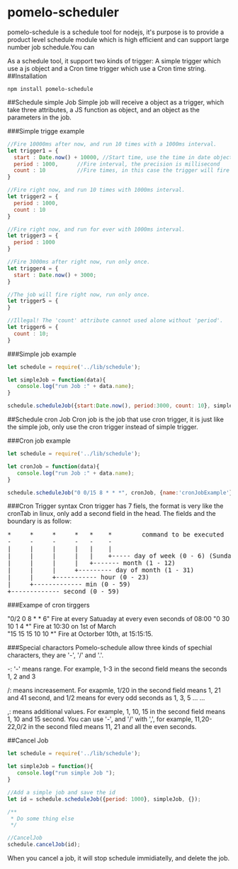 # pomelo-scheduler
pomelo-schedule is a schedule tool for nodejs, it's purpose is to provide a product level schedule module which is high efficient and can support large number job schedule.You can 

As a schedule tool, it support two kinds of trigger: A simple trigger which use a js object and  a Cron time trigger which use a Cron time string.
##Installation
```
npm install pomelo-schedule
```
##Schedule simple Job
Simple job will receive a object as a trigger, which take three attributes, a JS function as object, and an object as the parameters in the job.

###Simple trigge example
``` javascript
//Fire 10000ms after now, and run 10 times with a 1000ms interval.
let trigger1 = {
  start : Date.now() + 10000, //Start time, use the time in date object
  period : 1000,      //Fire interval, the precision is millisecond
  count : 10          //Fire times, in this case the trigger will fire 10 times.   
}

//Fire right now, and run 10 times with 1000ms interval.
let trigger2 = {
  period : 1000,
  count : 10
}

//Fire right now, and run for ever with 1000ms interval.
let trigger3 = {
  period : 1000
}

//Fire 3000ms after right now, run only once.
let trigger4 = {
  start : Date.now() + 3000;
}

//The job will fire right now, run only once.
let trigger5 = {
}

//Illegal! The 'count' attribute cannot used alone without 'period'.  
let trigger6 = {
  count : 10;
}
``` 

###Simple job example
``` javascript
let schedule = require('../lib/schedule');

let simpleJob = function(data){
   console.log("run Job :" + data.name);
}

schedule.scheduleJob({start:Date.now(), period:3000, count: 10}, simpleJob, {name: 'simpleJobExample'});
```
##Schedule cron Job
Cron job is the job that use cron trigger, it is just like the simple job, only use the cron trigger instead of simple trigger.

###Cron job example
``` javascript
let schedule = require('../lib/schedule');

let cronJob = function(data){
   console.log("run Job :" + data.name);
}

schedule.scheduleJob("0 0/15 8 * * *", cronJob, {name:'cronJobExample'});
```
###Cron Trigger syntax
Cron trigger has 7 fiels, the format is very like the cronTab in linux, only add a second field in the head. The fields and the boundary is as follow:
<pre style="bgcolor='#dbdbdb'">
*     *     *     *   *    *        command to be executed
-     -     -     -   -    -
|     |     |     |   |    |
|     |     |     |   |    +----- day of week (0 - 6) (Sunday=0)
|     |     |     |   +------- month (1 - 12)
|     |     |     +--------- day of month (1 - 31)
|     |     +----------- hour (0 - 23)
|     +------------- min (0 - 59)
+------------- second (0 - 59)
</pre>
###Exampe of cron tirggers

"0/2 0 8 * * 6"    Fire at every Satuaday at every even seconds of 08:00
"0 30 10 1 4 *"      Fire at 10:30 on 1st of March  
"15 15 15 10 10 *"   Fire at Octorber 10th, at 15:15:15.

###Special charactors
Pomelo-schedule allow three kinds of spechial characters, they are '-', '/' and '.'.

-: '-' means range. For example, 1-3 in the second field means the seconds 1, 2 and 3

/: means increasement. For exapmle, 1/20 in the second field means 1, 21 and 41 second, and 1/2 means for every odd seconds as 1, 3, 5 ... ...

,: means additional values. For example, 1, 10, 15 in the second field means 1, 10 and 15 second. You can use '-', and '/' with ',', for example, 11,20-22,0/2 in the second filed means 11, 21 and all the even seconds. 

##Cancel Job 
``` javascript
let schedule = require('../lib/schedule');

let simpleJob = function(){
   console.log("run simple Job ");
}

//Add a simple job and save the id 
let id = schedule.scheduleJob({period: 1000}, simpleJob, {});

/**
 * Do some thing else
 */

//CancelJob
schedule.cancelJob(id);
```
When you cancel a job, it will stop schedule immidiatelly, and delete the job.
